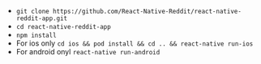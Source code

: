 
- `git clone https://github.com/React-Native-Reddit/react-native-reddit-app.git`
- `cd react-native-reddit-app`
- `npm install`
- For ios only `cd ios && pod install && cd .. && react-native run-ios`
- For android onyl `react-native run-android`

